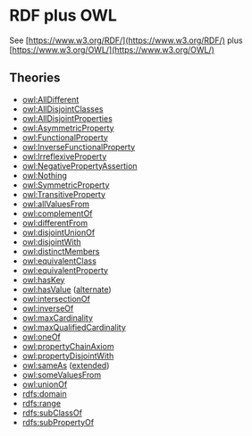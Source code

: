# RDF plus OWL

See [https://www.w3.org/RDF/](https://www.w3.org/RDF/)
plus [https://www.w3.org/OWL/](https://www.w3.org/OWL/)

## Theories
- [owl:AllDifferent](owl-AllDifferent.n3)
- [owl:AllDisjointClasses](owl-AllDisjointClasses.n3)
- [owl:AllDisjointProperties](owl-AllDisjointProperties.n3)
- [owl:AsymmetricProperty](owl-AsymmetricProperty.n3)
- [owl:FunctionalProperty](owl-FunctionalProperty.n3)
- [owl:InverseFunctionalProperty](owl-InverseFunctionalProperty.n3)
- [owl:IrreflexiveProperty](owl-IrreflexiveProperty.n3)
- [owl:NegativePropertyAssertion](owl-NegativePropertyAssertion.n3)
- [owl:Nothing](owl-Nothing.n3)
- [owl:SymmetricProperty](owl-SymmetricProperty.n3)
- [owl:TransitiveProperty](owl-TransitiveProperty.n3)
- [owl:allValuesFrom](owl-allValuesFrom.n3)
- [owl:complementOf](owl-complementOf.n3)
- [owl:differentFrom](owl-differentFrom.n3)
- [owl:disjointUnionOf](owl-disjointUnionOf.n3)
- [owl:disjointWith](owl-disjointWith.n3)
- [owl:distinctMembers](owl-distinctMembers.n3)
- [owl:equivalentClass](owl-equivalentClass.n3)
- [owl:equivalentProperty](owl-equivalentProperty.n3)
- [owl:hasKey](owl-hasKey.n3)
- [owl:hasValue](owl-hasValue.n3) ([alternate](x-owl-hasValue.n3))
- [owl:intersectionOf](owl-intersectionOf.n3)
- [owl:inverseOf](owl-inverseOf.n3)
- [owl:maxCardinality](owl-maxCardinality.n3)
- [owl:maxQualifiedCardinality](owl-maxQualifiedCardinality.n3)
- [owl:oneOf](owl-oneOf.n3)
- [owl:propertyChainAxiom](owl-propertyChainAxiom.n3)
- [owl:propertyDisjointWith](owl-propertyDisjointWith.n3)
- [owl:sameAs](owl-sameAs.n3) ([extended](owl-sameAs-ext.n3))
- [owl:someValuesFrom](owl-someValuesFrom.n3)
- [owl:unionOf](owl-unionOf.n3)
- [rdfs:domain](rdfs-domain.n3)
- [rdfs:range](rdfs-range.n3)
- [rdfs:subClassOf](rdfs-subClassOf.n3)
- [rdfs:subPropertyOf](rdfs-subPropertyOf.n3)
